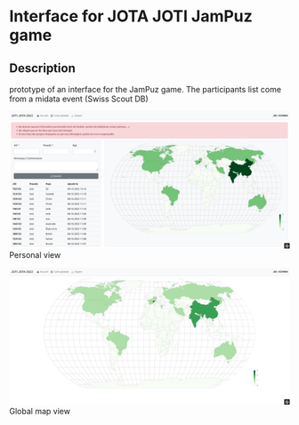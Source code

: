 # Interface for JOTA JOTI JamPuz game

## Description

prototype of an interface for the JamPuz game. The participants list come from a midata event (Swiss Scout DB)

![Personal view](docs/detail.png "Personal view")
Personal view

![global map view](docs/map.png "Global map view")
Global map view

